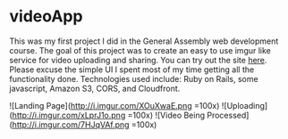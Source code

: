 videoApp
========
This was my first project I did in the General Assembly web development course. The goal of this project was to create an easy to use imgur like service for video uploading and sharing. You can try out the site [here](http://easyvid.heroku.com). Please excuse the simple UI I spent most of my time getting all the functionality done. Technologies used include: Ruby on Rails, some javascript, Amazon S3, CORS, and Cloudfront.

![Landing Page](http://i.imgur.com/XOuXwaE.png =100x)
![Uploading](http://i.imgur.com/xLprJ1o.png =100x)
![Video Being Processed](http://i.imgur.com/7HJqVAf.png =100x)
